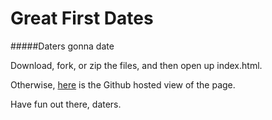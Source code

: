 # Great First Dates 
#####Daters gonna date

Download, fork, or zip the files, and then open up index.html.

Otherwise, [here](http://timjkstrickland.github.io/Great-First-Dates) is the Github hosted view of the page.

Have fun out there, daters.

